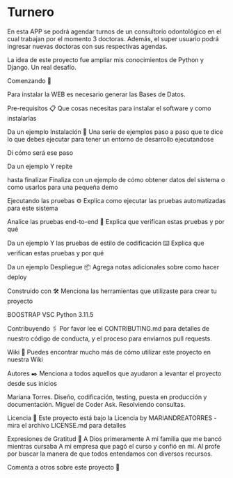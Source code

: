 # Turnero
En esta APP se podrá agendar turnos de un consultorio odontológico en el cual trabajan por el momento 3 doctoras.
Además, el super usuario podrá ingresar nuevas doctoras con sus respectivas agendas.

La idea de este proyecto fue ampliar mis conocimientos de Python y Django.
Un real desafío.

Comenzando 🚀

Para instalar la WEB es necesario generar las Bases de Datos.

Pre-requisitos 📋
Que cosas necesitas para instalar el software y como instalarlas

Da un ejemplo
Instalación 🔧
Una serie de ejemplos paso a paso que te dice lo que debes ejecutar para tener un entorno de desarrollo ejecutandose

Dí cómo será ese paso

Da un ejemplo
Y repite

hasta finalizar
Finaliza con un ejemplo de cómo obtener datos del sistema o como usarlos para una pequeña demo

Ejecutando las pruebas ⚙️
Explica como ejecutar las pruebas automatizadas para este sistema

Analice las pruebas end-to-end 🔩
Explica que verifican estas pruebas y por qué

Da un ejemplo
Y las pruebas de estilo de codificación ⌨️
Explica que verifican estas pruebas y por qué

Da un ejemplo
Despliegue 📦
Agrega notas adicionales sobre como hacer deploy

Construido con 🛠️
Menciona las herramientas que utilizaste para crear tu proyecto

BOOSTRAP
VSC
Python 3.11.5 

Contribuyendo 🖇️
Por favor lee el CONTRIBUTING.md para detalles de nuestro código de conducta, y el proceso para enviarnos pull requests.

Wiki 📖
Puedes encontrar mucho más de cómo utilizar este proyecto en nuestra Wiki

Autores ✒️
Menciona a todos aquellos que ayudaron a levantar el proyecto desde sus inicios

Mariana Torres. Diseño, codificación, testing, puesta en producción y documentación.
Miguel de Coder Ask. Resolviendo consultas.

Licencia 📄
Este proyecto está bajo la Licencia by MARIANDREATORRES - mira el archivo LICENSE.md para detalles

Expresiones de Gratitud 🎁
A Dios primeramente
A mi familia que me bancó mientras cursaba
A mi empresa que pagó el curso y confió en mí.
Al profe por buscar la manera de que todos entendamos con diversos recursos.

Comenta a otros sobre este proyecto 📢


